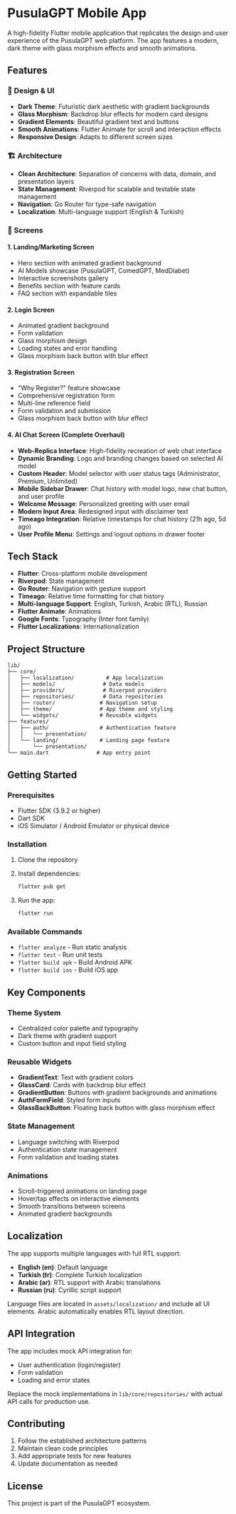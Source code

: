 # PusulaGPT Mobile App

A high-fidelity Flutter mobile application that replicates the design and user experience of the PusulaGPT web platform. The app features a modern, dark theme with glass morphism effects and smooth animations.

## Features

### 🎨 Design & UI

-   **Dark Theme**: Futuristic dark aesthetic with gradient backgrounds
-   **Glass Morphism**: Backdrop blur effects for modern card designs
-   **Gradient Elements**: Beautiful gradient text and buttons
-   **Smooth Animations**: Flutter Animate for scroll and interaction effects
-   **Responsive Design**: Adapts to different screen sizes

### 🏗️ Architecture

-   **Clean Architecture**: Separation of concerns with data, domain, and presentation layers
-   **State Management**: Riverpod for scalable and testable state management
-   **Navigation**: Go Router for type-safe navigation
-   **Localization**: Multi-language support (English & Turkish)

### 📱 Screens

#### 1. Landing/Marketing Screen

-   Hero section with animated gradient background
-   AI Models showcase (PusulaGPT, ComedGPT, MedDiabet)
-   Interactive screenshots gallery
-   Benefits section with feature cards
-   FAQ section with expandable tiles

#### 2. Login Screen

-   Animated gradient background
-   Form validation
-   Glass morphism design
-   Loading states and error handling
-   Glass morphism back button with blur effect

#### 3. Registration Screen

-   "Why Register?" feature showcase
-   Comprehensive registration form
-   Multi-line reference field
-   Form validation and submission
-   Glass morphism back button with blur effect

#### 4. AI Chat Screen (Complete Overhaul)

-   **Web-Replica Interface**: High-fidelity recreation of web chat interface
-   **Dynamic Branding**: Logo and branding changes based on selected AI model
-   **Custom Header**: Model selector with user status tags (Administrator, Premium, Unlimited)
-   **Mobile Sidebar Drawer**: Chat history with model logo, new chat button, and user profile
-   **Welcome Message**: Personalized greeting with user email
-   **Modern Input Area**: Redesigned input with disclaimer text
-   **Timeago Integration**: Relative timestamps for chat history (21h ago, 5d ago)
-   **User Profile Menu**: Settings and logout options in drawer footer

## Tech Stack

-   **Flutter**: Cross-platform mobile development
-   **Riverpod**: State management
-   **Go Router**: Navigation with gesture support
-   **Timeago**: Relative time formatting for chat history
-   **Multi-language Support**: English, Turkish, Arabic (RTL), Russian
-   **Flutter Animate**: Animations
-   **Google Fonts**: Typography (Inter font family)
-   **Flutter Localizations**: Internationalization

## Project Structure

```
lib/
├── core/
│   ├── localization/          # App localization
│   ├── models/               # Data models
│   ├── providers/            # Riverpod providers
│   ├── repositories/         # Data repositories
│   ├── router/              # Navigation setup
│   ├── theme/               # App theme and styling
│   └── widgets/             # Reusable widgets
├── features/
│   ├── auth/                # Authentication feature
│   │   └── presentation/
│   └── landing/             # Landing page feature
│       └── presentation/
└── main.dart               # App entry point
```

## Getting Started

### Prerequisites

-   Flutter SDK (3.9.2 or higher)
-   Dart SDK
-   iOS Simulator / Android Emulator or physical device

### Installation

1. Clone the repository
2. Install dependencies:

    ```bash
    flutter pub get
    ```

3. Run the app:
    ```bash
    flutter run
    ```

### Available Commands

-   `flutter analyze` - Run static analysis
-   `flutter test` - Run unit tests
-   `flutter build apk` - Build Android APK
-   `flutter build ios` - Build iOS app

## Key Components

### Theme System

-   Centralized color palette and typography
-   Dark theme with gradient support
-   Custom button and input field styling

### Reusable Widgets

-   **GradientText**: Text with gradient colors
-   **GlassCard**: Cards with backdrop blur effect
-   **GradientButton**: Buttons with gradient backgrounds and animations
-   **AuthFormField**: Styled form inputs
-   **GlassBackButton**: Floating back button with glass morphism effect

### State Management

-   Language switching with Riverpod
-   Authentication state management
-   Form validation and loading states

### Animations

-   Scroll-triggered animations on landing page
-   Hover/tap effects on interactive elements
-   Smooth transitions between screens
-   Animated gradient backgrounds

## Localization

The app supports multiple languages with full RTL support:

-   **English (en)**: Default language
-   **Turkish (tr)**: Complete Turkish localization
-   **Arabic (ar)**: RTL support with Arabic translations
-   **Russian (ru)**: Cyrillic script support

Language files are located in `assets/localization/` and include all UI elements. Arabic automatically enables RTL layout direction.

## API Integration

The app includes mock API integration for:

-   User authentication (login/register)
-   Form validation
-   Loading and error states

Replace the mock implementations in `lib/core/repositories/` with actual API calls for production use.

## Contributing

1. Follow the established architecture patterns
2. Maintain clean code principles
3. Add appropriate tests for new features
4. Update documentation as needed

## License

This project is part of the PusulaGPT ecosystem.
